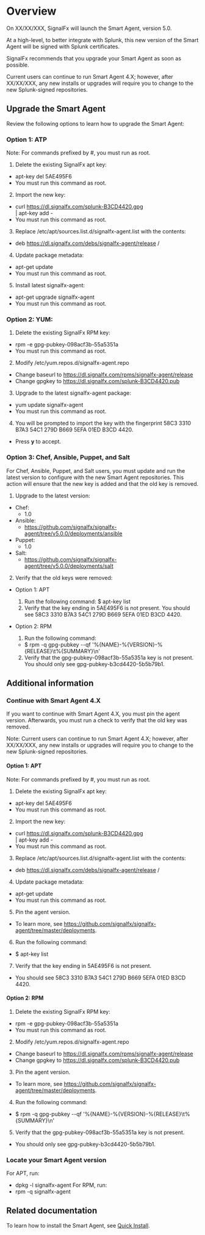 # Overview

On XX/XX/XXX, SignalFx will launch the Smart Agent, version 5.0.

At a high-level, to better integrate with Splunk, this new version of the Smart Agent will be signed with Splunk certificates.

SignalFx recommends that you upgrade your Smart Agent as soon as possible.

Current users can continue to run Smart Agent 4.X; however, after XX/XX/XXX, any new installs or upgrades will require you to change to the new Splunk-signed repositories.

## Upgrade the Smart Agent

Review the following options to learn how to upgrade the Smart Agent:

### Option 1: ATP

Note: For commands prefixed by #, you must run as root.

1. Delete the existing SignalFx apt key:
 - apt-key del 5AE495F6
 - You must run this command as root. 

2. Import the new key:
 - curl https://dl.signalfx.com/splunk-B3CD4420.gpg \
 | apt-key add -
 - You must run this command as root. 

3. Replace /etc/apt/sources.list.d/signalfx-agent.list with the contents:
  * deb  https://dl.signalfx.com/debs/signalfx-agent/release /

4. Update package metadata:
 - apt-get update
 - You must run this command as root. 

5. Install latest signalfx-agent:
 - apt-get upgrade signalfx-agent
 - You must run this command as root. 

### Option 2: YUM:

1. Delete the existing SignalFx RPM key:
  - rpm -e gpg-pubkey-098acf3b-55a5351a
  - You must run this command as root. 

2. Modify /etc/yum.repos.d/signalfx-agent.repo
  - Change baseurl to https://dl.signalfx.com/rpms/signalfx-agent/release
  - Change gpgkey to https://dl.signalfx.com/splunk-B3CD4420.pub

3. Upgrade to the latest signalfx-agent package:
  - yum update signalfx-agent
  - You must run this command as root. 

4. You will be prompted to import the key with the fingerprint 58C3 3310 B7A3 54C1 279D  B669 5EFA 01ED B3CD 4420. 
 - Press **y** to accept.

### Option 3: Chef, Ansible, Puppet, and Salt

For Chef, Ansible, Puppet, and Salt users, you must update and run the latest version to configure with the new Smart Agent repositories. This action will ensure that the new key is added and that the old key is removed.

1. Upgrade to the latest version:
  * Chef:
    * 1.0
  * Ansible:
    * https://github.com/signalfx/signalfx-agent/tree/v5.0.0/deployments/ansible
  * Puppet:
    * 1.0
  * Salt:
    * https://github.com/signalfx/signalfx-agent/tree/v5.0.0/deployments/salt

2. Verify that the old keys were removed:
  * Option 1: APT
    1. Run the following command: $ apt-key list
    2. Verify that the key ending in 5AE495F6 is not present. You should see 58C3 3310 B7A3 54C1 279D  B669 5EFA 01ED B3CD 4420.

  * Option 2: RPM
    1. Run the following command: 
      * $ rpm -q gpg-pubkey --qf '%{NAME}-%{VERSION}-%{RELEASE}\t%{SUMMARY}\n'
    2. Verify that the gpg-pubkey-098acf3b-55a5351a key is not present. You should only see gpg-pubkey-b3cd4420-5b5b79b1.

## Additional information

### Continue with Smart Agent 4.X

If you want to continue with Smart Agent 4.X, you must pin the agent version. Afterwards, you must run a check to verify that the old key was removed.

Note: Current users can continue to run Smart Agent 4.X; however, after XX/XX/XXX, any new installs or upgrades will require you to change to the new Splunk-signed repositories.

#### Option 1: APT

Note: For commands prefixed by #, you must run as root.

1. Delete the existing SignalFx apt key:
  * apt-key del 5AE495F6
  * You must run this command as root. 

2. Import the new key:
  * curl https://dl.signalfx.com/splunk-B3CD4420.gpg \
  | apt-key add -
  * You must run this command as root. 

3. Replace /etc/apt/sources.list.d/signalfx-agent.list with the contents:
  * deb  https://dl.signalfx.com/debs/signalfx-agent/release /

4. Update package metadata:
  * apt-get update
  * You must run this command as root. 

5. Pin the agent version.
  * To learn more, see https://github.com/signalfx/signalfx-agent/tree/master/deployments.

6. Run the following command:
  * $ apt-key list

7. Verify that the key ending in 5AE495F6 is not present.
  * You should see 58C3 3310 B7A3 54C1 279D  B669 5EFA 01ED B3CD 4420.

#### Option 2: RPM

1. Delete the existing SignalFx RPM key:
  * rpm -e gpg-pubkey-098acf3b-55a5351a
  * You must run this command as root. 

2. Modify /etc/yum.repos.d/signalfx-agent.repo
  * Change baseurl to https://dl.signalfx.com/rpms/signalfx-agent/release
  * Change gpgkey to https://dl.signalfx.com/splunk-B3CD4420.pub

3. Pin the agent version.
  * To learn more, see https://github.com/signalfx/signalfx-agent/tree/master/deployments.

4. Run the following command:
  * $ rpm -q gpg-pubkey --qf '%{NAME}-%{VERSION}-%{RELEASE}\t%{SUMMARY}\n'

5. Verify that the gpg-pubkey-098acf3b-55a5351a key is not present.
  * You should only see gpg-pubkey-b3cd4420-5b5b79b1.

### Locate your Smart Agent version

For APT, run:
  * dpkg -l signalfx-agent
For RPM, run:
  * rpm -q signalfx-agent

## Related documentation

To learn how to install the Smart Agent, see [Quick Install](./quick-install.md).

